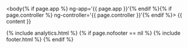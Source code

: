 <!DOCTYPE html>
<html lang="en">
<head>
  <meta charset="utf-8">
  <meta http-equiv="X-UA-Compatible" content="IE=edge">
  <meta name="viewport" content="width=device-width, initial-scale=1">
  <base id="basetag" href="/">
  <script type='text/javascript'>
    (function() {
      var tag = document.getElementById('basetag');
      if (location.host === 'formio.github.io') {
        tag.href = location.protocol + '//' + location.host + '/help.form.io/';
      }
    }());
  </script>

  <!-- The above 3 meta tags *must* come first in the head; any other head content must come *after* these tags -->
  <title>{{ site.title }} | {{ page.title | strip_html }}</title>

  <!-- bower:css -->
  <link rel="stylesheet" href="assets/lib/bootstrap/dist/css/bootstrap.min.css" />
  <link rel="stylesheet" href="assets/lib/angular-ui-select/dist/select.css" />
  <link rel="stylesheet" href="assets/lib/formio/css/formio.css" />
  <!-- endbower -->

  <link rel="stylesheet" href="/assets/css/docs.css">

  <!-- Favicons -->
  <link rel="apple-touch-icon" sizes="57x57" href="assets/favicons/apple-touch-icon-57x57.png">
  <link rel="apple-touch-icon" sizes="60x60" href="assets/favicons/apple-touch-icon-60x60.png">
  <link rel="apple-touch-icon" sizes="72x72" href="assets/favicons/apple-touch-icon-72x72.png">
  <link rel="apple-touch-icon" sizes="76x76" href="assets/favicons/apple-touch-icon-76x76.png">
  <link rel="apple-touch-icon" sizes="114x114" href="assets/favicons/apple-touch-icon-114x114.png">
  <link rel="apple-touch-icon" sizes="120x120" href="assets/favicons/apple-touch-icon-120x120.png">
  <link rel="apple-touch-icon" sizes="144x144" href="assets/favicons/apple-touch-icon-144x144.png">
  <link rel="apple-touch-icon" sizes="152x152" href="assets/favicons/apple-touch-icon-152x152.png">
  <link rel="apple-touch-icon" sizes="180x180" href="assets/favicons/apple-touch-icon-180x180.png">
  <link rel="icon" type="image/png" href="assets/favicons/favicon-32x32.png" sizes="32x32">
  <link rel="icon" type="image/png" href="assets/favicons/android-chrome-192x192.png" sizes="192x192">
  <link rel="icon" type="image/png" href="assets/favicons/favicon-96x96.png" sizes="96x96">
  <link rel="icon" type="image/png" href="assets/favicons/favicon-16x16.png" sizes="16x16">
  <link rel="manifest" href="assets/favicons/manifest.json">
  <meta name="msapplication-TileColor" content="#da532c">
  <meta name="msapplication-TileImage" content="assets/favicons/mstile-144x144.png">
  <meta name="theme-color" content="#ffffff">

  <!-- bower:js -->
  <script src="assets/lib/jquery/dist/jquery.js"></script>
  <script src="assets/lib/anchor-js/anchor.js"></script>
  <script src="assets/lib/angular/angular.js"></script>
  <script src="assets/lib/bootstrap/dist/js/bootstrap.js"></script>
  <script src="assets/lib/ng-file-upload/dist/ng-file-upload.js"></script>
  <script src="assets/lib/angular-sanitize/angular-sanitize.js"></script>
  <script src="assets/lib/angular-bootstrap/ui-bootstrap-tpls.js"></script>
  <script src="assets/lib/moment/moment.js"></script>
  <script src="assets/lib/angular-moment/angular-moment.js"></script>
  <script src="assets/lib/angular-ui-select/dist/select.js"></script>
  <script src="assets/lib/bootstrap-ui-datetime-picker/dist/datetime-picker.min.js"></script>
  <script src="assets/lib/signature_pad/signature_pad.js"></script>
  <script src="assets/lib/angular-ui-mask/dist/mask.js"></script>
  <script src="assets/lib/formio/dist/formio.js"></script>
  <script src="assets/lib/urijs/src/URI.js"></script>
  <!-- endbower -->
</head>

<body{% if page.app %} ng-app='{{ page.app }}'{% endif %}{% if page.controller %} ng-controller='{{ page.controller }}'{% endif %}>
{{ content }}

<!-- HTML5 shim and Respond.js for IE8 support of HTML5 elements and media queries -->
<!-- WARNING: Respond.js doesn't work if you view the page via file:// -->
<!--[if lt IE 9]>
<script src="https://oss.maxcdn.com/html5shiv/3.7.2/html5shiv.min.js"></script>
<script src="https://oss.maxcdn.com/respond/1.4.2/respond.min.js"></script>
<![endif]-->

<script src="/assets/js/docs.js"></script>
{% include analytics.html %}
{% if page.nofooter == nil %}
    {% include footer.html %}
{% endif %}    
</body>
</html>
